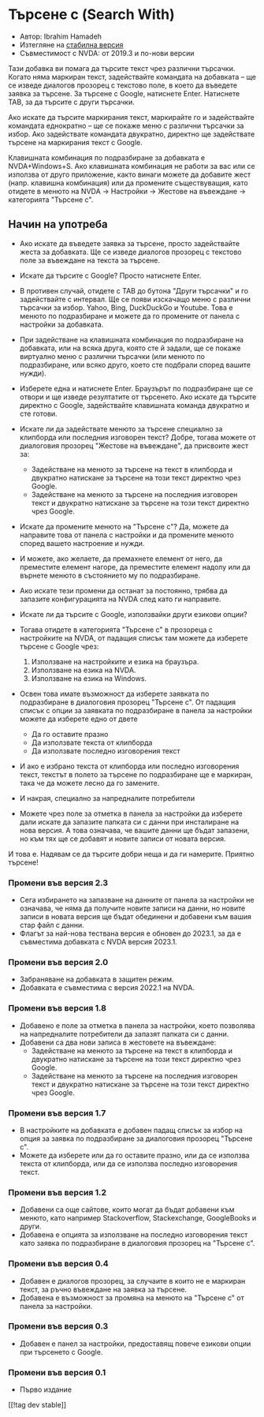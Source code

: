 # Търсене с (Search With) #

* Автор: Ibrahim Hamadeh
* Изтегляне на [стабилна версия][1]
* Съвместимост с NVDA: от 2019.3 и по-нови версии

Тази добавка ви помага да търсите текст чрез различни търсачки. Когато няма
маркиран текст, задействайте командата на добавката – ще се изведе диалогов
прозорец с текстово поле, в което да въведете заявка за търсене. За търсене
с Google, натиснете Enter. Натиснете TAB, за да търсите с други търсачки.

Ако искате да търсите маркирания текст, маркирайте го и задействайте
командата еднократно – ще се покаже меню с различни търсачки за избор. Ако
задействате командата двукратно, директно ще задействате търсене на
маркирания текст с Google.

Клавишната комбинация по подразбиране за добавката е NVDA+Windows+S. Ако клавишната комбинация не работи за вас или се използва от друго приложение, както винаги можете да добавите жест (напр. клавишна комбинация) или да промените съществуващия, като отидете в менюто на NVDA -> Настройки -> Жестове на въвеждане -> категорията "Търсене с".

## Начин на употреба

* Ако искате да въведете заявка за търсене, просто задействайте жеста за
  добавката. Ще се изведе диалогов прозорец с текстово поле за въвеждане на
  текста за търсене.
* Искате да търсите с Google? Просто натиснете Enter.
* В противен случай, отидете с TAB до бутона "Други търсачки" и го
  задействайте с интервал. Ще се появи изскачащо меню с различни търсачки за
  избор. Yahoo, Bing, DuckDuckGo и Youtube. Това е менюто по подразбиране и
  можете да го промените от панела с настройки за добавката.
* При задействане на клавишната комбинация по подразбиране на добавката, или
  на всяка друга, която сте й задали, ще се покаже виртуално меню с различни
  търсачки (или менюто по подразбиране, или всяко друго, което сте подбрали
  според вашите нужди).
* Изберете една и натиснете Enter. Браузърът по подразбиране ще се отвори и
  ще изведе резултатите от търсенето. Ако искате да търсите директно с
  Google, задействайте клавишната команда двукратно и сте готови.
* Искате ли да задействате менюто за търсене специално за клипборда или
  последния изговорен текст? Добре, тогава можете от диалоговия прозорец
  "Жестове на въвеждане", да присвоите жест за:
    * Задействане на менюто за търсене на текст в клипборда и двукратно
      натискане за търсене на този текст директно чрез Google.
    * Задействане на менюто за търсене на последния изговорен текст и
      двукратно натискане за търсене на този текст директно чрез Google.
* Искате да промените менюто на "Търсене с"? Да, можете да направите това от
  панела с настройки и да промените менюто според вашето настроение и нужди.
* И можете, ако желаете, да премахнете елемент от него, да преместите
  елемент нагоре, да преместите елемент надолу или да върнете менюто в
  състоянието му по подразбиране.
* Ако искате тези промени да останат за постоянно, трябва да запазите
  конфигурацията на NVDA след като ги направите.
* Искате ли да търсите с Google, използвайки други езикови опции?
* Тогава отидете в категорията "Търсене с" в прозореца с настройките на
  NVDA, от падащия списък там можете да изберете търсене с Google чрез:

    1. Използване на настройките и езика на браузъра.
    2. Използване на езика на NVDA.
    3. Използване на езика на Windows.

* Освен това имате възможност да изберете заявката по подразбиране в
  диалоговия прозорец "Търсене с". От падащия списък с опции за заявката по
  подразбиране в панела за настройки можете да изберете едно от двете

    * Да го оставите празно
    * Да използвате текста от клипборда
    * Да използвате последно изговорения текст

* И ако е избрано текста от клипборда или последно изговорения текст,
  текстът в полето за търсене по подразбиране ще е маркиран, така че да
  можете лесно да го замените.
* И накрая, специално за напредналите потребители
* Можете чрез поле за отметка в панела за настройки да изберете дали искате
  да запазите папката си с данни при инсталиране на нова версия. А това
  означава, че вашите данни ще бъдат запазени, но към тях ще се добавят и
  новите записи от новата версия.

И това е. Надявам се да търсите добри неща и да ги намерите. Приятно
търсене!

### Промени във версия 2.3 ###

* Сега избирането на запазване на данните от панела за настройки не
  означава, че няма да получите новите записи на данни, но новите записи в
  новата версия ще бъдат обединени и добавени към вашия стар файл с данни.
* Флагът за най-нова тествана версия е обновен до 2023.1, за да е съвместима
  добавката с NVDA версия 2023.1.

### Промени във версия 2.0 ###

* Забраняване на добавката в защитен режим.
* Добавката е съвместима с версия 2022.1 на NVDA.

### Промени във версия 1.8 ###

* Добавено е поле за отметка в панела за настройки, което позволява на
  напредналите потребители да запазят папката си с данни.
* Добавени са два нови записа в жестовете на въвеждане:
    * Задействане на менюто за търсене на текст в клипборда и двукратно
      натискане за търсене на този текст директно чрез Google.
    * Задействане на менюто за търсене на последния изговорен текст и
      двукратно натискане за търсене на този текст директно чрез Google.

### Промени във версия 1.7

* В настройките на добавката е добавен падащ списък за избор на опция за
  заявка по подразбиране за диалоговия прозорец "Търсене с".
* Можете да изберете или да го оставите празно, или да се използва текста от
  клипборда, или да се използва последно изговорения текст.

### Промени във версия 1.2

* Добавени са още сайтове, които могат да бъдат добавени към менюто, като
  например Stackoverflow, Stackexchange, GoogleBooks и други.
* Добавена е опцията за използване на последно изговорения текст като заявка
  по подразбиране в диалоговия прозорец на "Търсене с".

### Промени във версия 0.4

* Добавен е диалогов прозорец, за случаите в които не е маркиран текст, за
  ръчно въвеждане на заявка за търсене.
* Добавена е възможност за промяна на менюто на "Търсене с" от панела за
  настройки.

### Промени във версия 0.3

* Добавен е панел за настройки, предоставящ повече езикови опции при
  търсенето с Google.

### Промени във версия 0.1

* Първо издание

[[!tag dev stable]]

[1]: https://addons.nvda-project.org/files/get.php?file=searchwith
